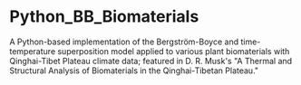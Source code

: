 # Python_BB_Biomaterials
A Python-based implementation of the Bergström-Boyce and time-temperature superposition model applied to various plant biomaterials with Qinghai-Tibet Plateau climate data; featured in D. R. Musk's "A Thermal and Structural Analysis of Biomaterials in the Qinghai-Tibetan Plateau."
